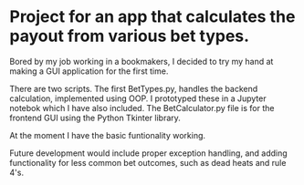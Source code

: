 # Project for an app that calculates the payout from various bet types.

Bored by my job working in a bookmakers, I decided to try my hand at making a GUI application for the first time.

There are two scripts. The first BetTypes.py, handles the backend calculation, implemented using OOP. I prototyped these in a Jupyter notebok which I have also included.
The BetCalculator.py file is for the frontend GUI using the Python Tkinter library.

At the moment I have the basic funtionality working.

Future development would include proper exception handling, and adding functionality for less common bet outcomes, such as dead heats and rule 4's.
